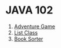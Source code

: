 # JAVA 102

1. [Adventure Game](AdventureGame/)
2. [List Class](ListClass/)
3. [Book Sorter](BookSorter/)